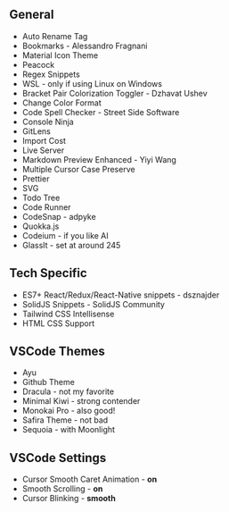 ## General

- Auto Rename Tag
- Bookmarks - Alessandro Fragnani
- Material Icon Theme
- Peacock
- Regex Snippets
- WSL - only if using Linux on Windows
- Bracket Pair Colorization Toggler - Dzhavat Ushev
- Change Color Format
- Code Spell Checker - Street Side Software
- Console Ninja
- GitLens
- Import Cost
- Live Server
- Markdown Preview Enhanced - Yiyi Wang
- Multiple Cursor Case Preserve
- Prettier
- SVG
- Todo Tree
- Code Runner
- CodeSnap - adpyke
- Quokka.js
- Codeium - if you like AI
- GlassIt - set at around 245

## Tech Specific

- ES7+ React/Redux/React-Native snippets - dsznajder
- SolidJS Snippets - SolidJS Community
- Tailwind CSS Intellisense
- HTML CSS Support

## VSCode Themes

- Ayu
- Github Theme
- Dracula - not my favorite
- Minimal Kiwi - strong contender
- Monokai Pro - also good!
- Safira Theme - not bad
- Sequoia - with Moonlight

## VSCode Settings

- Cursor Smooth Caret Animation - **on**
- Smooth Scrolling - **on**
- Cursor Blinking - **smooth**
